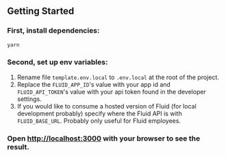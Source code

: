 ## Getting Started

### First, install dependencies:

```bash
yarn
```

### Second, set up env variables:

1. Rename file `template.env.local` to `.env.local` at the root of the project.
2. Replace the `FLUID_APP_ID`'s value with your app id and `FLUID_API_TOKEN`'s value with your api token found in the developer settings.
3. If you would like to consume a hosted version of Fluid (for local development probably) specify where the Fluid API is with `FLUID_BASE_URL`. Probably only useful for Fluid employees.

### Open [http://localhost:3000](http://localhost:3000) with your browser to see the result.
